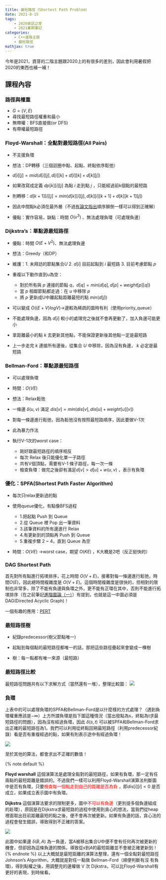 ```yaml
---
title: 最短路徑（Shortest Path Problem）
date: 2021-8-15
tags: 
    - 2020資訊之芽
    - 2021暑期筆記
categories:
    - C++進階主題
    - 最短路徑
mathjax: true
---
```


今年是2021，資芽的二階主題跟2020上的有很多的差別，因此會利用暑假把2020的東西也補一補！

## 課程內容

### 路徑與權重

* $G=(V,E)$
* 尋找最短路徑權重和最小
* 無帶權：BFS直接做(or DFS)
* 有帶權最短路徑
<!-- more -->

### Floyd-Warshall：全點對最短路徑(All Pairs)

* 不支援負環

* 想法：DP轉移（三個迴圈中點、起點、終點依序鬆弛）
* $d[i][j] = mid(d[i][j],d[i][k]+d[I][k]+d[k][j])$
* 如果改寫成定義 $dp[k][i][j]$ 為點 $i$ 走到點 $j$ ，只能經過前k個點的最短路
* 則轉移：$d[k+1][i][j] = min(d[k][i][j], d[k][i][k+1]+d[k][k+1][j])$
* 因此中間點k必須在最外層（不過[有論文指出](https://arxiv.org/pdf/1904.01210.pdf)順序顛倒一樣可以得到正確解）
* 優點：實作容易，缺點：時間 $O(v^3)$ 、無法處理負環（可處理負邊）

### Dijkstra’s：單點源最短路徑

* 優點：時間 $O(E+V^2)$、無法處理負邊

* 想法：Greedy（和DP）
* 維護：1. 未拜訪的節點集合$U$ 2. $d[i]$ 目前起點到 $i$ 最短路 3. 目前考慮節點 $p$
* 重複以下動作直到u為空：
  * 對於所有與 $p$ 連接的節點 $q$，$d[q] = min(d[q],d[p]+weight[p][q])$
  * 當 $p$ 相鄰節點都走過：在 $u$ 中移除 $p$
  * 將 $p$ 更新成U中離起點距離最短的點 $min(d[j])$
* 可以變成 $O((E+V)logV)$->邊較為稀疏的圖時有利（使用priority_queue）
* 不能處理負邊，因為 $d[i]$ 較小的處理完之後就不會再更動了，加入負邊可能更小
* 拿距離最小的點 $k$ 去更新其他點，不能保證更新後其他點一定是最短路
* 上一步走完 $k$ 連接所有邊後，從集合 $U$ 中移除，因為沒有負邊， $k$ 必定是最短路

### Bellman-Ford：單點源最短路徑

* 可以處理負環

* 時間：$O(VE)$
* 想法：Relax鬆弛
* 一條邊 $\delta(u,v)$ 滿足 $dis[v] = min(dis[v],dis[u]+weight[u][v])$
* 對每一條邊進行鬆弛，因為鬆弛沒有按照最短路順序，因此要做V-1次
* 此為暴力作法
* 執行V-1次的worst case：
  * 剛好跟最短路徑的順序相反
  * 每次 Relax 後只能優化單一子路徑
  * 共有V個頂點，需要有V-1 條子路徑，每一次一條
  * 檢查負環：做完之後卻有滿足$d[v] > d[u]+w(u,v)$ ，表示有負環

### 優化：SPFA(Shortest Path Faster Algorithm)

* 每次只relax更新過的點

* 使用queue優化，有點像BFS過程
  * 1.把起點 Push 到 Queue
  * 2.從 Queue 裡 Pop 出一筆資料
  * 3.該筆資料的所有邊進行 Relax
  * 4.有更新到的頂點再 Push 到 Queue
  * 5.重複步驟 2 ~ 4，直到 Queue 為空
* 時間：$O(VE)$ ->worst case，期望 $O(KE)$ ，K大概是2吧（反正挺快的）

### DAG Shortest Path

首先對所有點進行拓墣排序，花上時間 $O(V+E)$，接著對每一條邊進行鬆弛，時間$O(E)$，因此總時間複雜度是 $O(V+E)$。這個時間複雜度是很快的，但相對的限制也非常多，除了不能有負邊與負環之外，更不能有正環在其中，否則不能進行拓墣排序（在之前筆記[進階圖論（一）](/OYm7TyO2RquZwdUFLx8PFQ)）有提到，也就是這一中圖必須是DAG(Directed Acyclic Graph)！

一個有趣的應用：[PERT](https://zh.wikipedia.org/wiki/%E8%A8%88%E7%95%AB%E8%A9%95%E6%A0%B8%E8%A1%93)

### 最短路徑樹

* 紀錄predecessor(樹父節點唯一)

* 起點到每個點的最短路徑都唯一的話，那把這些路徑疊起來會變成一棵樹
* 樹：每一點都有唯一來源（最短路）

### 最短路徑比較

最短路徑問題共有以下求解方式（當然還有一堆），整理比較圖：
![](https://i.imgur.com/uUUmhcL.jpg)

### 負環

上表中的可以處理負環的SPFA和Bellman-Ford是以什麼樣的方式處理？（遇到負環權重應該是$-\infty$）上方所謂負環是指下圖這種情況（當出發點為s，終點為t求最短路徑的問題），因為沒有經過負環，因此 $\delta(s,t)$ 可以被SPFA和Bellman-Ford求出正確的最短路徑為1。我們可以利用從終點回朔最短路徑（利用predecessor紀錄）看是否有重複經過的點，如果有則表示途中有經過負環！

![](https://i.imgur.com/MJnJXUp.png)

至於其他的算法，都會求出不正確的數值！

{% note default %}

**Floyd warshall**
這個演算法是處理全點對的最短路徑，如果有負環，那一定有任兩點的最短距離是錯誤的。不過我們一樣可以利用Floyd-Warshall演算法判斷圖中是否有負環，只要<font color="#f00">檢查每一個點走到自己的距離是否為負</font> ，即$dis[i][i]<0$ 是否成立，如果成立表示圖中有負環。
<br>

**Dijkstra**
這個演算法要求的限制更多，圖中<font color="#f00">不可以有負邊</font>（更別提多個負邊組成的赴環），原因是在Dijkstra求最短路的過程中使用到貪心的想法，當我們從heap裡面取出目前距離最短的點之後，便不會再次被更新。如果有負邊的話，貪心法的過程會發生錯誤，導致得到不正確的答案。

![](https://i.imgur.com/Gkg2mex.jpg)

此圖中如果邊 $\delta(B,A)$ 為一負邊，當A被移出集合U中便不會有任何再次被更新的機會，但卻因為這條負邊的關係，導致從$s$到$A$的最短距離並不會被正確更新到！
{% endnote %}
以上大概就是最短距離的演算法整理，還有一個全點對最短路徑Johnson’s Algorithm，大概就是對任一點做 Bellman-Ford（順便判斷有沒 有負環)，得到點權之後，用調整完的邊權做 V 次 Dijkstra，可以比Floyd-Warshall有更好的表現，到時候看。
